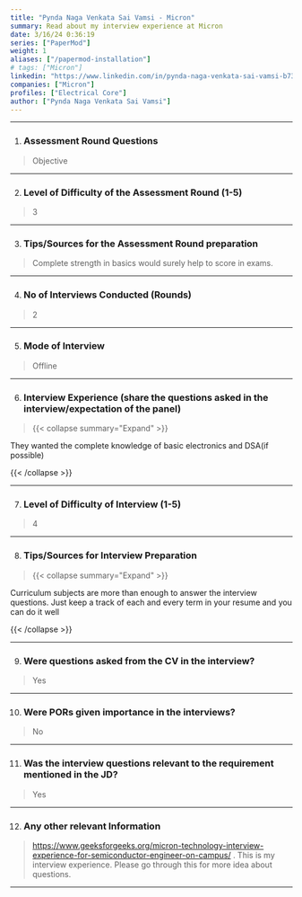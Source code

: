 ```yaml
---
title: "Pynda Naga Venkata Sai Vamsi - Micron"
summary: Read about my interview experience at Micron
date: 3/16/24 0:36:19
series: ["PaperMod"]
weight: 1
aliases: ["/papermod-installation"]
# tags: ["Micron"]
linkedin: "https://www.linkedin.com/in/pynda-naga-venkata-sai-vamsi-b73765205?lipi=urn%3Ali%3Apage%3Ad_flagship3_profile_view_base_contact_details%3BZL%2F89N2MR%2BqPz1B4gCBJZg%3D%3D"
companies: ["Micron"]
profiles: ["Electrical Core"]
author: ["Pynda Naga Venkata Sai Vamsi"]
---
```

---
1. ### Assessment Round Questions

> Objective

---

2. ### Level of Difficulty of the Assessment Round (1-5)

> 3

---

3. ### Tips/Sources for the Assessment Round preparation

> Complete strength in basics would surely help to score in exams.

---

4. ### No of Interviews Conducted (Rounds)

> 2

---

5. ### Mode of Interview

> Offline

---

6. ### Interview Experience (share the questions asked in the interview/expectation of the panel)

> {{< collapse summary="Expand" >}}

They wanted the complete knowledge of basic electronics and DSA(if possible)

{{< /collapse >}}

---

7. ### Level of Difficulty of Interview (1-5)

> 4

---

8. ### Tips/Sources for Interview Preparation

> {{< collapse summary="Expand" >}}

Curriculum subjects are more than enough to answer the interview questions. Just keep a track of each and every term in your resume and you can do it well

{{< /collapse >}}

---

9. ### Were questions asked from the CV in the interview?

> Yes

---

10. ### Were PORs given importance in the interviews?

> No

---

11. ### Was the interview questions relevant to the requirement mentioned in the JD?

> Yes

---

12. ### Any other relevant Information

> https://www.geeksforgeeks.org/micron-technology-interview-experience-for-semiconductor-engineer-on-campus/ . This is my interview experience. Please go through this for more idea about questions.

---

